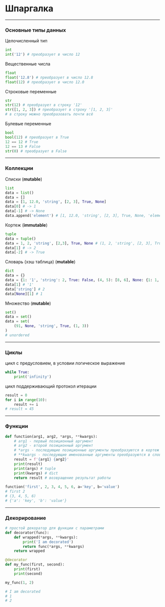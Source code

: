 # Шпаргалка
_______________________________________________________________________
### Основные типы данных
Целочисленный тип
```python
int
int('12') # преобразует в число 12
```
Вещественные числа
```python
float
float('12.8') # преобразует в число 12.8
float(12) # преобразует в число 12.0
```
Строковые переменные
```python
str
str(12) # преобразует в строку '12'
str([1, 2, 3]) # преобразует в строку '[1, 2, 3]'
# в строку можно преобразовать почти всё
```
Булевые переменные
```python
bool
bool(12) # преобразует в True
12 == 12 # True
12 == 13 # False
str(0) # преобразует в False
``` 
_______________________________________________________________________
### Коллекции
Списки (__mutable__)
```python
list
data = list()
data = []
data = [1, 12.0, 'string', [2, 3], True, None]
data[0] # -> 1
data[-1] # -> None
data.append('element') # [1, 12.0, 'string', [2, 3], True, None, 'element']
``` 
Кортеж (__immutable__)
```python
tuple
data = tuple()
data = 1, 2, 'string', [2,3], True, None # (1, 2, 'string', [2, 3], True, None)
data[1] # -> 2
data[-2] # -> True
```
Словарь (хэш таблица) (__mutable__)
```python
dict
data = {}
data = {1: '1', 'string': 2, True: False, (4, 5): [8, 6], None: {1: 1, 2: '2'}}
data[1] # '1'
data['string'] # 2
data[None][1] # 1
```
Множество (__mutable__)
```python
set()
data = set()
data = set(
    (91, None, 'string', True, (1, 3))
)
# unordered
```
_______________________________________________________________________
### Циклы
цикл с предусловием, в условии логическое выражение
```python
while True:
    print('infinity')
```
цикл поддерживающий протокол итерации
```python
result = 0
for i in range(10):
    result += i
# result = 45
```
_______________________________________________________________________
### Функции
```python
def function(arg1, arg2, *args, **kwargs):
    # arg1 - первый позиционный аргумент
    # arg2 - второй позиционный аргумент
    # *args - последующие позиционные аргументы преобразуются в кортеж
    # **kwargs - последующие именованные аргументы преобразуются в словарь
    result = f'{arg1} {arg2}'
    print(result)
    print(args) # tuple
    print(kwargs) # dict
    return result # возвращение результат работы
    
function('first', 2, 3, 4, 5, 6, a='key', b='value')
# first 2
# (3, 4, 5, 6)
# {'a': 'key', 'b': 'value'}
```

_______________________________________________________________________
### Декорирование
```python
# простой декоратор для функции с параметрами
def decorator(func):
    def wrapped(*args, **kwargs):
        print('I am decorated')
        return func(*args, **kwargs)
    return wrapped

@decorator
def my_func(first, second):
    print(first)
    print(second)

my_func(1, 2)

# I am decorated
# 1
# 2
```
